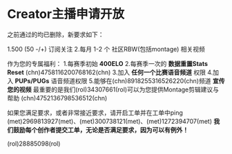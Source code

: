 # Creator主播申请开放
之前通过的均已删除，新要求如下：

1.500 (50 -/+) 订阅关注
2.每月 1-2 个 社区RBW(包括montage) 相关视频

作为您的专属福利：
1.每赛季初始 **400ELO**
2.每赛季一次的 **数据重置Stats Reset** (chn)4758116200768162(chn)
3.加入 **任何一个比赛语音频道** 权限
4.加入 **PUPs/PUGs** 语音频道权限
5.能够在(chn)8918255316526220(chn)频道 **宣传您的视频** 
最重要的是我们(rol)34307661(rol)可以为您提供Montage剪辑建议与帮助 (chn)4752136798536512(chn)

如果您满足要求，或者非常接近要求，请开启工单并在工单中ping (met)2969813927(met)、(met)300738121(met)、(met)1272394707(met)
**我们鼓励每个创作者提交工单，无论是否满足要求，因为可以有例外！**

(rol)28885098(rol)
